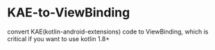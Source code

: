 # KAE-to-ViewBinding
convert KAE(kotlin-android-extensions) code to ViewBinding, which is critical if you want to use kotlin 1.8+
